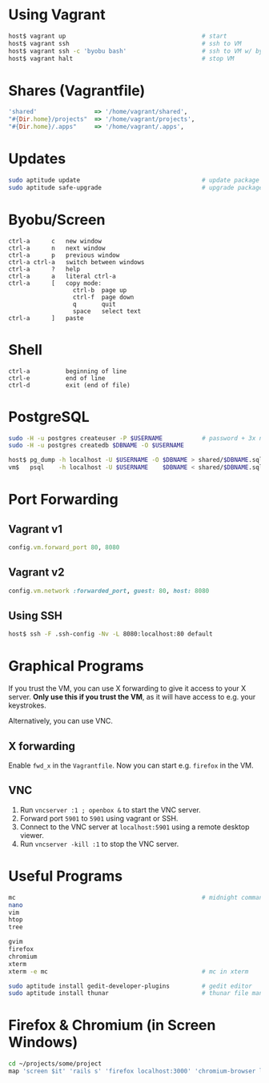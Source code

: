 # Using Vagrant

```bash
host$ vagrant up                                      # start
host$ vagrant ssh                                     # ssh to VM
host$ vagrant ssh -c 'byobu bash'                     # ssh to VM w/ byobu
host$ vagrant halt                                    # stop VM
```

# Shares (Vagrantfile)

```ruby
'shared'                => '/home/vagrant/shared',
"#{Dir.home}/projects"  => '/home/vagrant/projects',
"#{Dir.home}/.apps"     => '/home/vagrant/.apps',
```

# Updates

```bash
sudo aptitude update                                  # update package lists
sudo aptitude safe-upgrade                            # upgrade packages
```

# Byobu/Screen

```
ctrl-a      c   new window
ctrl-a      n   next window
ctrl-a      p   previous window
ctrl-a ctrl-a   switch between windows
ctrl-a      ?   help
ctrl-a      a   literal ctrl-a
ctrl-a      [   copy mode:
                  ctrl-b  page up
                  ctrl-f  page down
                  q       quit
                  space   select text
ctrl-a      ]   paste
```

# Shell

```
ctrl-a          beginning of line
ctrl-e          end of line
ctrl-d          exit (end of file)
```

# PostgreSQL

```bash
sudo -H -u postgres createuser -P $USERNAME           # password + 3x no
sudo -H -u postgres createdb $DBNAME -O $USERNAME
```

```bash
host$ pg_dump -h localhost -U $USERNAME -O $DBNAME > shared/$DBNAME.sql   # dump
vm$   psql    -h localhost -U $USERNAME    $DBNAME < shared/$DBNAME.sql   # restore
```

# Port Forwarding

## Vagrant v1

```ruby
config.vm.forward_port 80, 8080
```

## Vagrant v2

```ruby
config.vm.network :forwarded_port, guest: 80, host: 8080
```

## Using SSH

```bash
host$ ssh -F .ssh-config -Nv -L 8080:localhost:80 default
```

# Graphical Programs

If you trust the VM, you can use X forwarding to give it access to
your X server.  **Only use this if you trust the VM**, as it will have
access to e.g. your keystrokes.

Alternatively, you can use VNC.

## X forwarding

Enable `fwd_x` in the `Vagrantfile`.  Now you can start e.g. `firefox`
in the VM.

## VNC

1.  Run `vncserver :1 ; openbox &` to start the VNC server.
2.  Forward port `5901` to `5901` using vagrant or SSH.
3.  Connect to the VNC server at `localhost:5901` using a remote
    desktop viewer.
4.  Run `vncserver -kill :1` to stop the VNC server.

# Useful Programs

```bash
mc                                                    # midnight commander file manager
nano
vim
htop
tree
```

```bash
gvim
firefox
chromium
xterm
xterm -e mc                                           # mc in xterm
```

```bash
sudo aptitude install gedit-developer-plugins         # gedit editor
sudo aptitude install thunar                          # thunar file manager
```

# Firefox & Chromium (in Screen Windows)

```bash
cd ~/projects/some/project
map 'screen $it' 'rails s' 'firefox localhost:3000' 'chromium-browser localhost:3000'
```
